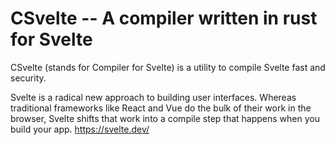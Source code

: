 # CSvelte -- A compiler written in rust for Svelte

CSvelte (stands for Compiler for Svelte) is a utility to compile Svelte fast and security.

Svelte is a radical new approach to building user interfaces. Whereas traditional frameworks like React and Vue do the bulk of their work in the browser, Svelte shifts that work into a compile step that happens when you build your app. https://svelte.dev/



